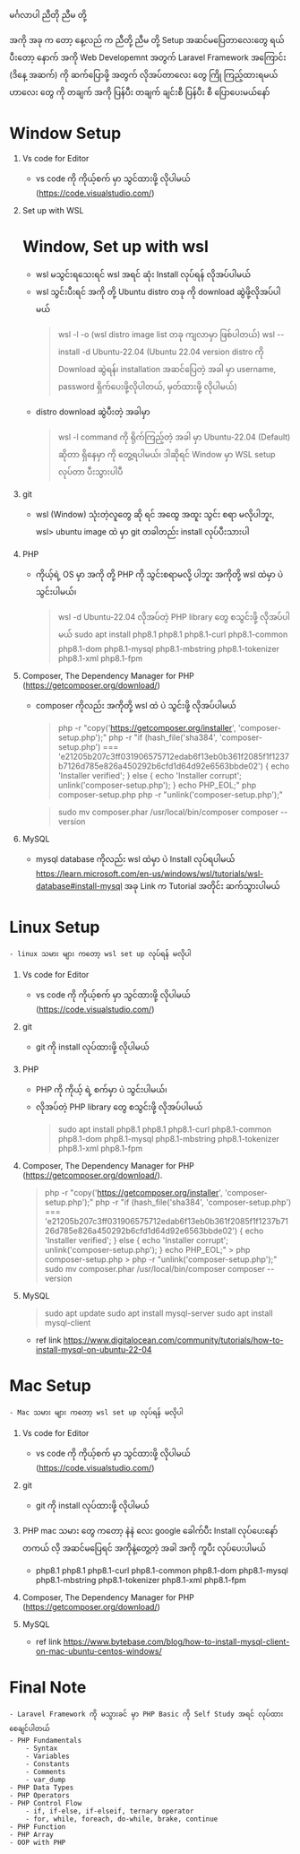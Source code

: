 မင်္ဂလာပါ ညီတို ညီမ တို့

အကို အခု က တော့ နေ့လည် က ညီတို့ ညီမ တို့ Setup အဆင်မပြေတာလေးတွေ ရယ် ပီးတော့ နောက် အကို Web Developemnt အတွက် Laravel Framework အကြောင်း (ဒိနေ့ အဆက်) ကို ဆက်ပြောဖို့ အတွက် လိုအပ်တာလေး တွေ ကြို ကြည့်ထားရမယ် ဟာလေး တွေ ကို တချက် အကို ပြန်ပီး တချက် ချင်းစီ ပြန်ပီး စီ ပြောပေးမယ်နော်

# Window Setup

1. Vs code for Editor

    - vs code ကို ကိုယ့်စက် မှာ သွင်ထားဖို့ လိုပါမယ် (https://code.visualstudio.com/)

2. Set up with WSL

    # Window, Set up with wsl

    - wsl မသွင်းရသေးရင် wsl အရင် ဆုံး Install လုပ်ရန် လိုအပ်ပါမယ်
    - wsl သွင်းပီးရင် အကို တို့ Ubuntu distro တခု ကို download ဆွဲဖို့လိုအပ်ပါမယ်
        > wsl -l -o (wsl distro image list တခု ကျလာမှာ ဖြစ်ပါတယ်)
        > wsl --install -d Ubuntu-22.04 (Ubuntu 22.04 version distro ကို Download ဆွဲရန်၊ installation အဆင်ပြေတဲ့ အခါ မှာ username, password ရှိက်ပေးဖို့လိုပါတယ်, မှတ်ထားဖို့ လိုပါမယ်)
    - distro download ဆွဲပီးတဲ့ အခါမှာ
        > wsl -l
        > command ကို ရိုက်ကြည့်တဲ့ အခါ မှာ Ubuntu-22.04 (Default) ဆိုတာ ရှိနေမှာ ကို တွေ့ရပါမယ်၊ ဒါဆိုရင် Window မှာ WSL setup လုပ်တာ ပီးသွားပါပီ

3. git

    - wsl (Window) သုံးတဲ့လူတွေ ဆို ရင် အထွေ အထူး သွင်း စရာ မလိုပါဘူး, wsl> ubuntu image ထဲ မှာ git တခါတည်း install လုပ်ပီးသားပါ

4. PHP
    - ကိုယ့်ရဲ့ OS မှာ အကို တို့ PHP ကို သွင်းစရာမလို့ ပါဘူး အကိုတို့ wsl ထဲမှာ ပဲ သွင်းပါမယ်၊
        > wsl -d Ubuntu-22.04
        > လိုအပ်တဲ့ PHP library တွေ စသွင်းဖို့ လိုအပ်ပါမယ်
        > sudo apt install php8.1 php8.1 php8.1-curl php8.1-common php8.1-dom php8.1-mysql php8.1-mbstring php8.1-tokenizer php8.1-xml php8.1-fpm
5. Composer, The Dependency Manager for PHP (https://getcomposer.org/download/)

    - composer ကိုလည်း အကိုတို့ wsl ထဲ ပဲ သွင်းဖို့ လိုအပ်ပါမယ်

        > php -r "copy('https://getcomposer.org/installer', 'composer-setup.php');"
        > php -r "if (hash_file('sha384', 'composer-setup.php') === 'e21205b207c3ff031906575712edab6f13eb0b361f2085f1f1237b7126d785e826a450292b6cfd1d64d92e6563bbde02') { echo 'Installer verified'; } else { echo 'Installer corrupt'; unlink('composer-setup.php'); } echo PHP_EOL;"
        > php composer-setup.php
        > php -r "unlink('composer-setup.php');"

        > sudo mv composer.phar /usr/local/bin/composer
        > composer --version

6. MySQL
    - mysql database ကိုလည်း wsl ထဲမှာ ပဲ Install လုပ်ရပါမယ်
      https://learn.microsoft.com/en-us/windows/wsl/tutorials/wsl-database#install-mysql အခု Link က Tutorial အတိုင်း ဆက်သွားပါမယ်

# Linux Setup

    - linux သမား များ ကတော့ wsl set up လုပ်ရန် မလိုပါ

1.  Vs code for Editor
    -   vs code ကို ကိုယ့်စက် မှာ သွင်ထားဖို့ လိုပါမယ် (https://code.visualstudio.com/)
2.  git
    -   git ကို install လုပ်ထားဖို့ လိုပါမယ်
3.  PHP

    -   PHP ကို ကိုယ့် ရဲ့ စက်မှာ ပဲ သွင်းပါမယ်၊
    -   လိုအပ်တဲ့ PHP library တွေ စသွင်းဖို့ လိုအပ်ပါမယ်
        > sudo apt install php8.1 php8.1 php8.1-curl php8.1-common php8.1-dom php8.1-mysql php8.1-mbstring php8.1-tokenizer php8.1-xml php8.1-fpm

4.  Composer, The Dependency Manager for PHP (https://getcomposer.org/download/).

    > php -r "copy('https://getcomposer.org/installer', 'composer-setup.php');"
    > php -r "if (hash_file('sha384', 'composer-setup.php') === 'e21205b207c3ff031906575712edab6f13eb0b361f2085f1f1237b7126d785e826a450292b6cfd1d64d92e6563bbde02') { echo 'Installer verified'; } else { echo 'Installer corrupt'; unlink('composer-setup.php'); } echo PHP_EOL;" > php composer-setup.php > php -r "unlink('composer-setup.php');"
    > sudo mv composer.phar /usr/local/bin/composer
    > composer --version

5.  MySQL

    > sudo apt update
    > sudo apt install mysql-server
    > sudo apt install mysql-client

    -   ref link https://www.digitalocean.com/community/tutorials/how-to-install-mysql-on-ubuntu-22-04

# Mac Setup

    - Mac သမား များ ကတော့ wsl set up လုပ်ရန် မလိုပါ

1.  Vs code for Editor
    -   vs code ကို ကိုယ့်စက် မှာ သွင်ထားဖို့ လိုပါမယ် (https://code.visualstudio.com/)
2.  git
    -   git ကို install လုပ်ထားဖို့ လိုပါမယ်
3.  PHP
    mac သမား တွေ ကတော့ နဲနဲ လေး google ခေါက်ပီး Install လုပ်ပေးနော် တကယ် လိ့ အဆင်မပြေရင် အကိုနဲ့တွေ့တဲ့ အခါ အကို ကူပီး လုပ်ပေးပါမယ်
    -   php8.1 php8.1 php8.1-curl php8.1-common php8.1-dom php8.1-mysql php8.1-mbstring php8.1-tokenizer php8.1-xml php8.1-fpm
4.  Composer, The Dependency Manager for PHP (https://getcomposer.org/download/)

5.  MySQL
    -   ref link https://www.bytebase.com/blog/how-to-install-mysql-client-on-mac-ubuntu-centos-windows/

# Final Note

    - Laravel Framework ကို မသွားခင် မှာ PHP Basic ကို Self Study အရင် လုပ်ထားစေချင်ပါတယ်
    - PHP Fundamentals
        - Syntax
        - Variables
        - Constants
        - Comments
        - var_dump
    - PHP Data Types
    - PHP Operators
    - PHP Control Flow
        - if, if-else, if-elseif, ternary operator
        - for, while, foreach, do-while, brake, continue
    - PHP Function
    - PHP Array
    - OOP with PHP
